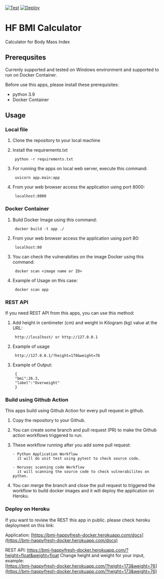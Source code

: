 [![Test](https://github.com/tiangolo/uvicorn-gunicorn-fastapi-docker/workflows/Test/badge.svg)](https://github.com/asyroficahyadi/happyfresh-test-bmi/actions?query=workflow%3A%22Python+application%22++) [![Deploy](https://github.com/tiangolo/uvicorn-gunicorn-fastapi-docker/workflows/Deploy/badge.svg)](https://github.com/asyroficahyadi/happyfresh-test-bmi/actions/workflows/horusec-security-check.yml?query=workflow%3A%22Horusec+scanning+code%22++)

# HF BMI Calculator
  Calculator for Body Mass Index
  
## Prerequsites
Currenly supported and tested on Windows environment and supported to run on Docker Container.

Before use this apps, please install these prerequisites:
- python 3.9
- Docker Container

## Usage

### Local file
1. Clone the repository to your local machine
2. Install the requirements.txt

        python -r requirements.txt  

3. For running the apps on local web server, execute this command:

        uvicorn app.main:app 
        
4. From your web browser access the application using port 8000:

        localhost:8000
        
### Docker Container
1. Build Docker Image using this command:
 
        docker build -t app ./
        
2. From your web browser access the application using port 80:

        localhost:80      
        
3. You can check the vulnerabities on the image Docker using this command:

        docker scan <image name or ID> 
        
4. Example of Usage on this case:

        docker scan app  
        
        
### REST API
If you need REST API from this apps, you can use this method:

1. Add height in centimeter (cm) and weight in Kilogram (kg) value at the URL:

        http://localhost/ or http://127.0.0.1
 
2. Example of usage

        http://127.0.0.1/?height=170&weight=76

2. Example of Output:

        {
        "bmi":26.3,
        "label":"Overweight"
        }

### Build using Github Action
   This apps build using Github Action for every pull request in github.
    
 1. Copy the repository to your Github.
 2. You can create some branch and pull request (PR) to make the Github action workflows triggered to run.
 3. These workflow running after you add some pull request:
 
        - Python Application Workflow
          it will do unit test using pytest to check source code.
        
        - Horusec scanning code Workflow
          it will scanning the source code to check vulnerabilites on python.
       
 4. You can merge the branch and close the pull request to triggered the workflow to build docker images and it will deploy the application on Heroku. 
 


### Deploy on Heroku

If you want to review the REST this app in public. please check heroku deployment on this link:

Application: [https://bmi-happyfresh-docker.herokuapp.com/docs](https://bmi-happyfresh-docker.herokuapp.com/docs)

REST API: https://bmi-happyfresh-docker.herokuapp.com/?height=float&weight=float
Change height and weight for your input, example:  
[https://bmi-happyfresh-docker.herokuapp.com/?height=173&weight=76](https://bmi-happyfresh-docker.herokuapp.com/?height=173&weight=76)

        
